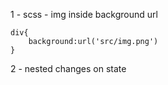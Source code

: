 1 - scss - img inside background url

```
div{
    background:url('src/img.png')
}
```

2 - nested changes on state
